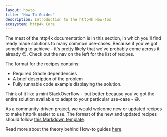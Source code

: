 ```yaml
---
layout: howto
title: "How-To Guides"
description: Introduction to the http4k How-tos
ecosystem: http4k Core
---
```


The meat of the http4k documentation is in this section, in which you'll find ready made solutions to many common use-cases. Because if you've got something to achieve - it's pretty likely that we've probably come across it already 😉. Check out the nav on the left for the list of recipes.

The format for the recipes contains:

- Required Gradle dependencies
- A brief description of the problem
- Fully runnable code example displaying the solution.

Think of it like a mini StackOverflow - but better because you've got the entire solution available to adapt to your particular use-case - 😃.

As a community-driven project, we would welcome new or updated recipes to make http4k easier to use. The format of the new and updated recipes should follow [this Markdown template](https://github.com/http4k/http4k/blob/master/.github/RECIPE_TEMPLATE.md).

Read more about the theory behind How-to guides [here](https://diataxis.fr/how-to-guides/).
